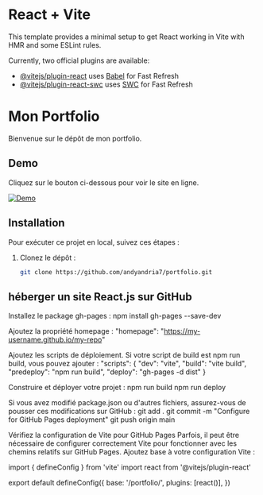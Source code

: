 # React + Vite

This template provides a minimal setup to get React working in Vite with HMR and some ESLint rules.

Currently, two official plugins are available:

- [@vitejs/plugin-react](https://github.com/vitejs/vite-plugin-react/blob/main/packages/plugin-react/README.md) uses [Babel](https://babeljs.io/) for Fast Refresh
- [@vitejs/plugin-react-swc](https://github.com/vitejs/vite-plugin-react-swc) uses [SWC](https://swc.rs/) for Fast Refresh

# Mon Portfolio

Bienvenue sur le dépôt de mon portfolio.

## Demo

Cliquez sur le bouton ci-dessous pour voir le site en ligne.

[![Demo](https://img.shields.io/badge/Demo-Visit%20Site-brightgreen)](https://andyandria.io)

## Installation

Pour exécuter ce projet en local, suivez ces étapes :

1. Clonez le dépôt :
   ```sh
   git clone https://github.com/andyandria7/portfolio.git


## héberger un site React.js sur GitHub
Installez le package gh-pages :
npm install gh-pages --save-dev

Ajoutez la propriété homepage :
"homepage": "https://my-username.github.io/my-repo"

Ajoutez les scripts de déploiement. Si votre script de build est npm run build, vous pouvez ajouter :
"scripts": {
  "dev": "vite",
  "build": "vite build",
  "predeploy": "npm run build",
  "deploy": "gh-pages -d dist"
}

Construire et déployer votre projet :
npm run build
npm run deploy

Si vous avez modifié package.json ou d'autres fichiers, assurez-vous de pousser ces modifications sur GitHub :
git add .
git commit -m "Configure for GitHub Pages deployment"
git push origin main

Vérifiez la configuration de Vite pour GitHub Pages
Parfois, il peut être nécessaire de configurer correctement Vite pour fonctionner avec les chemins relatifs sur GitHub Pages. Ajoutez base à votre configuration Vite :

import { defineConfig } from 'vite'
import react from '@vitejs/plugin-react'

export default defineConfig({
  base: '/portfolio/',
  plugins: [react()],
})

